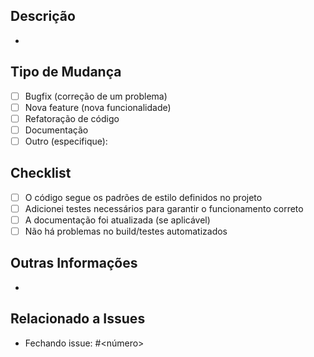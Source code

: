 ## Descrição
<!-- Descreva de forma clara e objetiva as mudanças feitas neste PR -->
- 

## Tipo de Mudança
<!-- Marque com um 'x' a opção correta -->
- [ ] Bugfix (correção de um problema)
- [ ] Nova feature (nova funcionalidade)
- [ ] Refatoração de código
- [ ] Documentação
- [ ] Outro (especifique):

## Checklist
<!-- Marque com um 'x' os itens que se aplicam ao PR -->
- [ ] O código segue os padrões de estilo definidos no projeto
- [ ] Adicionei testes necessários para garantir o funcionamento correto
- [ ] A documentação foi atualizada (se aplicável)
- [ ] Não há problemas no build/testes automatizados

## Outras Informações
<!-- Adicione aqui outras informações relevantes, links ou screenshots, se necessário -->
- 

## Relacionado a Issues
<!-- Se aplicável, referencie a issue relacionada a este PR -->
- Fechando issue: #<número>